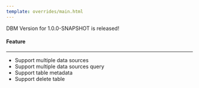 ```yaml
---
template: overrides/main.html
---
```


DBM Version for 1.0.0-SNAPSHOT is released!

#### Feature
---

- Support multiple data sources
- Support multiple data sources query
- Support table metadata
- Support delete table
